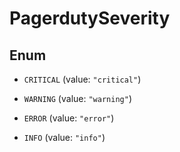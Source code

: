

# PagerdutySeverity

## Enum


* `CRITICAL` (value: `"critical"`)

* `WARNING` (value: `"warning"`)

* `ERROR` (value: `"error"`)

* `INFO` (value: `"info"`)



